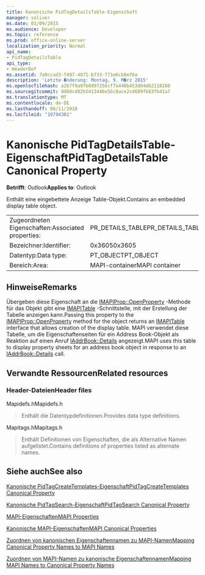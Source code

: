 ```yaml
---
title: Kanonische PidTagDetailsTable-Eigenschaft
manager: soliver
ms.date: 03/09/2015
ms.audience: Developer
ms.topic: reference
ms.prod: office-online-server
localization_priority: Normal
api_name:
- PidTagDetailsTable
api_type:
- HeaderDef
ms.assetid: 7a0ccad3-f497-4871-b733-771e6cb8ef6a
description: 'Letzte �nderung: Montag, 9. M�rz 2015'
ms.openlocfilehash: a267f9a9fb8d97256cf7a448b453d04db2118180
ms.sourcegitcommit: 9d60cd82b5413446e5bc8ace2cd689f683fb41a7
ms.translationtype: MT
ms.contentlocale: de-DE
ms.lasthandoff: 06/11/2018
ms.locfileid: "19794301"
---
```

# <a name="pidtagdetailstable-canonical-property"></a><span data-ttu-id="54dd1-103">Kanonische PidTagDetailsTable-Eigenschaft</span><span class="sxs-lookup"><span data-stu-id="54dd1-103">PidTagDetailsTable Canonical Property</span></span>

  
  
<span data-ttu-id="54dd1-104">**Betrifft**: Outlook</span><span class="sxs-lookup"><span data-stu-id="54dd1-104">**Applies to**: Outlook</span></span> 
  
<span data-ttu-id="54dd1-105">Enthält eine eingebettete Anzeige Table-Objekt.</span><span class="sxs-lookup"><span data-stu-id="54dd1-105">Contains an embedded display table object.</span></span>
  
|||
|:-----|:-----|
|<span data-ttu-id="54dd1-106">Zugeordneten Eigenschaften:</span><span class="sxs-lookup"><span data-stu-id="54dd1-106">Associated properties:</span></span>  <br/> |<span data-ttu-id="54dd1-107">PR_DETAILS_TABLE</span><span class="sxs-lookup"><span data-stu-id="54dd1-107">PR_DETAILS_TABLE</span></span>  <br/> |
|<span data-ttu-id="54dd1-108">Bezeichner:</span><span class="sxs-lookup"><span data-stu-id="54dd1-108">Identifier:</span></span>  <br/> |<span data-ttu-id="54dd1-109">0x3605</span><span class="sxs-lookup"><span data-stu-id="54dd1-109">0x3605</span></span>  <br/> |
|<span data-ttu-id="54dd1-110">Datentyp:</span><span class="sxs-lookup"><span data-stu-id="54dd1-110">Data type:</span></span>  <br/> |<span data-ttu-id="54dd1-111">PT_OBJECT</span><span class="sxs-lookup"><span data-stu-id="54dd1-111">PT_OBJECT</span></span>  <br/> |
|<span data-ttu-id="54dd1-112">Bereich:</span><span class="sxs-lookup"><span data-stu-id="54dd1-112">Area:</span></span>  <br/> |<span data-ttu-id="54dd1-113">MAPI-container</span><span class="sxs-lookup"><span data-stu-id="54dd1-113">MAPI container</span></span>  <br/> |
   
## <a name="remarks"></a><span data-ttu-id="54dd1-114">Hinweise</span><span class="sxs-lookup"><span data-stu-id="54dd1-114">Remarks</span></span>

<span data-ttu-id="54dd1-115">Übergeben diese Eigenschaft an die [IMAPIProp::OpenProperty](imapiprop-openproperty.md) -Methode für das Objekt gibt eine [IMAPITable](imapitableiunknown.md) -Schnittstelle, mit der Erstellung der Tabelle anzeigen kann.</span><span class="sxs-lookup"><span data-stu-id="54dd1-115">Passing this property to the [IMAPIProp::OpenProperty](imapiprop-openproperty.md) method for the object returns an [IMAPITable](imapitableiunknown.md) interface that allows creation of the display table.</span></span> <span data-ttu-id="54dd1-116">MAPI verwendet diese Tabelle, um die Eigenschaftenseiten für ein Address Book-Objekt als Reaktion auf einen Anruf [IAddrBook::Details](iaddrbook-details.md) angezeigt.</span><span class="sxs-lookup"><span data-stu-id="54dd1-116">MAPI uses this table to display property sheets for an address book object in response to an [IAddrBook::Details](iaddrbook-details.md) call.</span></span> 
  
## <a name="related-resources"></a><span data-ttu-id="54dd1-117">Verwandte Ressourcen</span><span class="sxs-lookup"><span data-stu-id="54dd1-117">Related resources</span></span>

### <a name="header-files"></a><span data-ttu-id="54dd1-118">Header-Dateien</span><span class="sxs-lookup"><span data-stu-id="54dd1-118">Header files</span></span>

<span data-ttu-id="54dd1-119">Mapidefs.h</span><span class="sxs-lookup"><span data-stu-id="54dd1-119">Mapidefs.h</span></span>
  
> <span data-ttu-id="54dd1-120">Enthält die Datentypdefinitionen.</span><span class="sxs-lookup"><span data-stu-id="54dd1-120">Provides data type definitions.</span></span>
    
<span data-ttu-id="54dd1-121">Mapitags.h</span><span class="sxs-lookup"><span data-stu-id="54dd1-121">Mapitags.h</span></span>
  
> <span data-ttu-id="54dd1-122">Enthält Definitionen von Eigenschaften, die als Alternative Namen aufgelistet.</span><span class="sxs-lookup"><span data-stu-id="54dd1-122">Contains definitions of properties listed as alternate names.</span></span>
    
## <a name="see-also"></a><span data-ttu-id="54dd1-123">Siehe auch</span><span class="sxs-lookup"><span data-stu-id="54dd1-123">See also</span></span>



[<span data-ttu-id="54dd1-124">Kanonische PidTagCreateTemplates-Eigenschaft</span><span class="sxs-lookup"><span data-stu-id="54dd1-124">PidTagCreateTemplates Canonical Property</span></span>](pidtagcreatetemplates-canonical-property.md)
  
[<span data-ttu-id="54dd1-125">Kanonische PidTagSearch-Eigenschaft</span><span class="sxs-lookup"><span data-stu-id="54dd1-125">PidTagSearch Canonical Property</span></span>](pidtagsearch-canonical-property.md)


[<span data-ttu-id="54dd1-126">MAPI-Eigenschaften</span><span class="sxs-lookup"><span data-stu-id="54dd1-126">MAPI Properties</span></span>](mapi-properties.md)
  
[<span data-ttu-id="54dd1-127">Kanonische MAPI-Eigenschaften</span><span class="sxs-lookup"><span data-stu-id="54dd1-127">MAPI Canonical Properties</span></span>](mapi-canonical-properties.md)
  
[<span data-ttu-id="54dd1-128">Zuordnen von kanonischen Eigenschaftennamen zu MAPI-Namen</span><span class="sxs-lookup"><span data-stu-id="54dd1-128">Mapping Canonical Property Names to MAPI Names</span></span>](mapping-canonical-property-names-to-mapi-names.md)
  
[<span data-ttu-id="54dd1-129">Zuordnen von MAPI-Namen zu kanonische Eigenschaftennamen</span><span class="sxs-lookup"><span data-stu-id="54dd1-129">Mapping MAPI Names to Canonical Property Names</span></span>](mapping-mapi-names-to-canonical-property-names.md)

